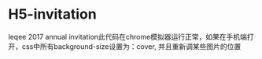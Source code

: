 # H5-invitation
leqee 2017 annual invitation此代码在chrome模拟器运行正常，如果在手机端打开，css中所有background-size设置为：cover, 并且重新调某些图片的位置

